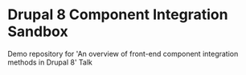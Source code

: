 # Drupal 8 Component Integration Sandbox

Demo repository for 'An overview of front-end component integration methods in Drupal 8' Talk